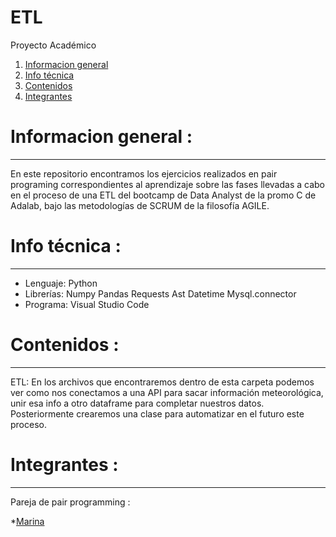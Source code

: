 # ETL
Proyecto Académico

1. [Informacion general](#informacion-general)
2. [Info técnica](#info-técnica)
3. [Contenidos](#contenidos)
4. [Integrantes](#integrantes)


# Informacion general :
***

En este repositorio encontramos los ejercicios realizados en pair programing correspondientes al aprendizaje sobre las fases llevadas a cabo en el proceso de una ETL del bootcamp de Data Analyst de la promo C de Adalab, bajo las metodologías de SCRUM de la filosofía AGILE.


# Info técnica :
*** 

- Lenguaje: Python
- Librerías: Numpy 
             Pandas
             Requests
             Ast
             Datetime
             Mysql.connector
- Programa: Visual Studio Code

# Contenidos :
***

  ETL:
    En los archivos que encontraremos dentro de esta carpeta podemos ver como nos conectamos a una API para sacar información meteorológica, unir esa info a otro dataframe para completar nuestros datos. Posteriormente crearemos una clase para automatizar en el futuro este proceso. 
  
  
  
  # Integrantes :
  ***
  
  Pareja de pair programming :
  
  *[Marina](https://github.com/mariferreras)
